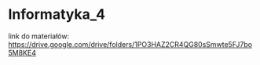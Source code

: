 # Informatyka_4
link do materiałów: https://drive.google.com/drive/folders/1PO3HAZ2CR4QG80sSmwte5FJ7bo5M8KE4
